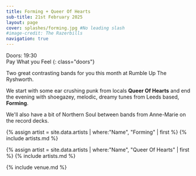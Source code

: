 ```yaml
---
title: Forming + Queer Of Hearts
sub-title: 21st February 2025
layout: page
cover: splashes/forming.jpg #No leading slash
#image-credit: The Razerbills
navigation: true
---
```


Doors: 19:30 <br>Pay What you Feel
{: class="doors"}

Two great contrasting bands for you this month at Rumble Up The Ryshworth.

We start with some ear crushing punk from locals **Queer Of Hearts** and end the evening with shoegazey, melodic, dreamy tunes from Leeds based, **Forming**.

We'll also have a bit of Northern Soul between bands from Anne-Marie on the record decks.

{% assign artist = site.data.artists | where:"Name", "Forming" | first %} 
{% include artists.md %}

{% assign artist = site.data.artists | where:"Name", "Queer Of Hearts" | first %}
{% include artists.md %}

{% include venue.md %}